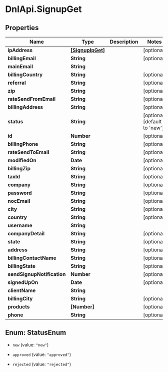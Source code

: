 # DnlApi.SignupGet

## Properties
Name | Type | Description | Notes
------------ | ------------- | ------------- | -------------
**ipAddress** | [**[SignupIpGet]**](SignupIpGet.md) |  | [optional] 
**billingEmail** | **String** |  | [optional] 
**mainEmail** | **String** |  | 
**billingCountry** | **String** |  | [optional] 
**referral** | **String** |  | [optional] 
**zip** | **String** |  | [optional] 
**rateSendFromEmail** | **String** |  | [optional] 
**billingAddress** | **String** |  | [optional] 
**status** | **String** |  | [optional] [default to &#39;new&#39;]
**id** | **Number** |  | [optional] 
**billingPhone** | **String** |  | [optional] 
**rateSendToEmail** | **String** |  | [optional] 
**modifiedOn** | **Date** |  | [optional] 
**billingZip** | **String** |  | [optional] 
**taxId** | **String** |  | [optional] 
**company** | **String** |  | [optional] 
**password** | **String** |  | [optional] 
**nocEmail** | **String** |  | [optional] 
**city** | **String** |  | [optional] 
**country** | **String** |  | [optional] 
**username** | **String** |  | 
**companyDetail** | **String** |  | [optional] 
**state** | **String** |  | [optional] 
**address** | **String** |  | [optional] 
**billingContactName** | **String** |  | [optional] 
**billingState** | **String** |  | [optional] 
**sendSignupNotification** | **Number** |  | [optional] 
**signedUpOn** | **Date** |  | [optional] 
**clientName** | **String** |  | 
**billingCity** | **String** |  | [optional] 
**products** | **[Number]** |  | [optional] 
**phone** | **String** |  | [optional] 


<a name="StatusEnum"></a>
## Enum: StatusEnum


* `new` (value: `"new"`)

* `approved` (value: `"approved"`)

* `rejected` (value: `"rejected"`)




